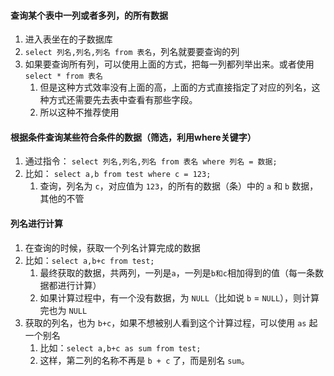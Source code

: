 #### 查询某个表中一列或者多列，的所有数据
1. 进入表坐在的子数据库
2. `select 列名,列名,列名 from 表名`，列名就要要查询的列
3. 如果要查询所有列，可以使用上面的方式，把每一列都列举出来。或者使用 `select * from 表名`
   1. 但是这种方式效率没有上面的高，上面的方式直接指定了对应的列名，这种方式还需要先去表中查看有那些字段。
   2. 所以这种不推荐使用


#### 根据条件查询某些符合条件的数据（筛选，利用where关键字）
1. 通过指令： `select 列名,列名,列名 from 表名 where 列名 = 数据;`
2. 比如： `select a,b from test where c = 123;`
   1. 查询，列名为 `c`，对应值为 `123`，的所有的数据（条）中的 `a` 和 `b` 数据，其他的不管



#### 列名进行计算
1. 在查询的时候，获取一个列名计算完成的数据
2. 比如：`select a,b+c from test;`
   1. 最终获取的数据，共两列，一列是`a`，一列是`b和c`相加得到的值（每一条数据都进行计算）
   2. 如果计算过程中，有一个没有数据，为 `NULL`（比如说 `b` = `NULL`），则计算完也为 `NULL`
3. 获取的列名，也为 `b+c`，如果不想被别人看到这个计算过程，可以使用 `as` 起一个别名
   1. 比如：`select a,b+c as sum from test;`
   2. 这样，第二列的名称不再是 `b + c` 了，而是别名 `sum`。